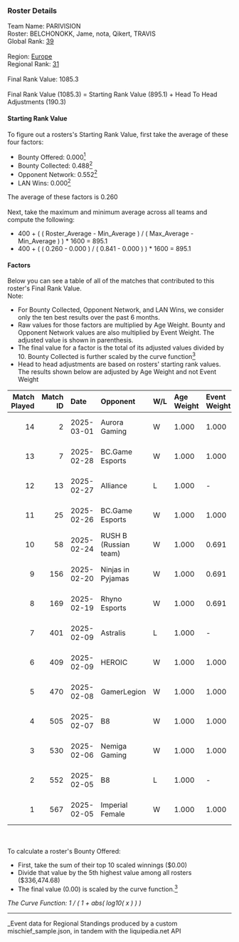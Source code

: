 ### Roster Details<br />
Team Name: PARIVISION<br />
Roster: BELCHONOKK, Jame, nota, Qikert, TRAVIS<br />
Global Rank: [39](../../standings_global_2025_03_01.md)<br />
<br />
Region: [Europe]( ../../standings_europe_2025_03_01.md)<br />
Regional Rank: [31]( ../../standings_europe_2025_03_01.md)<br />
<br />
Final Rank Value:  1085.3<br />
<br />
Final Rank Value (1085.3) = Starting Rank Value (895.1) + Head To Head Adjustments (190.3)<br />

#### Starting Rank Value<br />
To figure out a rosters's Starting Rank Value, first take the average of these four factors:<br />
- Bounty Offered: 0.000[<sup>1</sup>](#table2)
- Bounty Collected: 0.488[<sup>2</sup>](#table1)
- Opponent Network: 0.552[<sup>2</sup>](#table1)
- LAN Wins: 0.000[<sup>2</sup>](#table1)

The average of these factors is 0.260<br />
<br />
Next, take the maximum and minimum average across all teams and compute the following:<br />
- 400 + ( ( Roster_Average - Min_Average ) / ( Max_Average - Min_Average ) ) * 1600 = 895.1
- 400 + ( ( 0.260 - 0.000 ) / ( 0.841 - 0.000 ) ) * 1600 = 895.1


#### Factors<br />
Below you can see a table of all of the matches that contributed to this roster's Final Rank Value.<br />
Note:<br />

- For Bounty Collected, Opponent Network, and LAN Wins, we consider only the ten best results over the past 6 months.
- Raw values for those factors are multiplied by Age Weight. Bounty and Opponent Network values are also multiplied by Event Weight. The adjusted value is shown in parenthesis.
- The final value for a factor is the total of its adjusted values divided by 10. Bounty Collected is further scaled by the curve function[<sup>3</sup>](#curveFunction)
- Head to head adjustments are based on rosters' starting rank values. The results shown below are adjusted by Age Weight and not Event Weight
<span id="table1"></span><br />


| Match Played | Match ID | Date       | Opponent              | W/L | Age Weight | Event Weight | Bounty Collected | Opponent Network | LAN Wins  | H2H Adj. | Roster                                 |
| -: | -: | :- | :- | :- | :- | :- | :- | :- | :- | -: | :- |
|           14 |        2 | 2025-03-01 | Aurora Gaming         | W   | 1.000      | 1.000        | 0.019 (0.019)    | 0.481 (0.481)    | 0 (0.000) |     9.79 | BELCHONOKK, Jame, nota, Qikert, TRAVIS |
|           13 |        7 | 2025-02-28 | BC.Game Esports       | W   | 1.000      | 1.000        | 0.077 (0.077)    | 0.912 (0.912)    | 0 (0.000) |    25.34 | BELCHONOKK, Jame, nota, Qikert, TRAVIS |
|           12 |       13 | 2025-02-27 | Alliance              | L   | 1.000      | -            | -                | -                | -         |   -20.19 | BELCHONOKK, Jame, nota, Qikert, TRAVIS |
|           11 |       25 | 2025-02-26 | BC.Game Esports       | W   | 1.000      | 1.000        | 0.077 (0.077)    | 0.912 (0.912)    | 0 (0.000) |    26.12 | BELCHONOKK, Jame, nota, Qikert, TRAVIS |
|           10 |       58 | 2025-02-24 | RUSH B (Russian team) | W   | 1.000      | 0.691        | 0.027 (0.019)    | 0.569 (0.393)    | 0 (0.000) |    11.80 | BELCHONOKK, Jame, nota, Qikert, TRAVIS |
|            9 |      156 | 2025-02-20 | Ninjas in Pyjamas     | W   | 1.000      | 0.691        | -                | 0.477 (0.330)    | 0 (0.000) |     6.07 | BELCHONOKK, Jame, nota, Qikert, TRAVIS |
|            8 |      169 | 2025-02-19 | Rhyno Esports         | W   | 1.000      | 0.691        | 0.013 (0.009)    | -                | 0 (0.000) |     8.75 | BELCHONOKK, Jame, nota, Qikert, TRAVIS |
|            7 |      401 | 2025-02-09 | Astralis              | L   | 1.000      | -            | -                | -                | -         |    -0.40 | BELCHONOKK, Jame, nota, Qikert, TRAVIS |
|            6 |      409 | 2025-02-09 | HEROIC                | W   | 1.000      | 1.000        | 0.131 (0.131)    | 0.518 (0.518)    | 0 (0.000) |    27.14 | BELCHONOKK, Jame, nota, Qikert, TRAVIS |
|            5 |      470 | 2025-02-08 | GamerLegion           | W   | 1.000      | 1.000        | 0.127 (0.127)    | 0.632 (0.632)    | 0 (0.000) |    30.67 | BELCHONOKK, Jame, nota, Qikert, TRAVIS |
|            4 |      505 | 2025-02-07 | B8                    | W   | 1.000      | 1.000        | 0.124 (0.124)    | 0.695 (0.695)    | 0 (0.000) |    26.40 | BELCHONOKK, Jame, nota, Qikert, TRAVIS |
|            3 |      530 | 2025-02-06 | Nemiga Gaming         | W   | 1.000      | 1.000        | 0.177 (0.177)    | 0.441 (0.441)    | 0 (0.000) |    22.58 | BELCHONOKK, Jame, nota, Qikert, TRAVIS |
|            2 |      552 | 2025-02-05 | B8                    | L   | 1.000      | -            | -                | -                | -         |    -4.27 | BELCHONOKK, Jame, nota, Qikert, TRAVIS |
|            1 |      567 | 2025-02-05 | Imperial Female       | W   | 1.000      | 1.000        | 0.134 (0.134)    | 0.210 (0.210)    | -         |    20.46 | BELCHONOKK, Jame, nota, Qikert, TRAVIS |

<br />
<span id="table2"></span><br />
To calculate a roster's Bounty Offered:<br />

- First, take the sum of their top 10 scaled winnings ($0.00)
- Divide that value by the 5th highest value among all rosters ($336,474.68)
- The final value (0.00) is scaled by the curve function.[<sup>3</sup>](#curveFunction)

<span id="curveFunction"></span>_The Curve Function: 1 / ( 1 + abs( log10( x ) ) )_<br />

---
_Event data for Regional Standings produced by a custom mischief_sample.json, in tandem with the liquipedia.net API<br />
